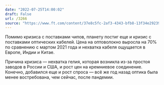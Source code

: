 ```yaml
---
date: "2022-07-25T14:00:02"
draft: False
url: /3266
source: "https://www.ft.com/content/37e8c5fc-2af3-4343-bfb8-13f34e292392"
---
```


Помимо кризиса с поставками чипов, планету постиг еще и кризис с поставками оптических кабелей. Цена на оптоволокно выросла на 70% по сравнению с мартом 2021 года и нехватка кабеля ощущается в Европе, Индии и Китае.

Причина кризиса — нехватка гелия, которая возникла из-за простоя заводов в России и США, и рост цен на кремниевое соединение. Конечно, добавился еще и рост спроса — всё же год назад оптика была менее востребована, чем сейчас, после пандемии.
